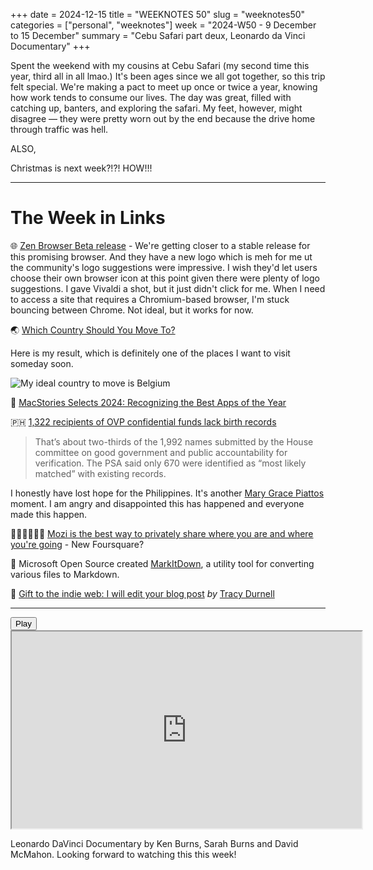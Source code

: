 +++
date = 2024-12-15
title = "WEEKNOTES 50"
slug = "weeknotes50"
categories = ["personal", "weeknotes"]
week = "2024-W50 - 9 December to 15 December"
summary = "Cebu Safari part deux, Leonardo da Vinci Documentary"
+++

Spent the weekend with my cousins at Cebu Safari (my second time this year, third all in all lmao.) It's been ages since we all got together, so this trip felt special. We're making a pact to meet up once or twice a year, knowing how work tends to consume our lives. The day was great, filled with catching up, banters, and exploring the safari. My feet, however, might disagree — they were pretty worn out by the end because the drive home through traffic was hell.

ALSO, 

Christmas is next week?!?! HOW!!!

---


# The Week in Links

🌐 [Zen Browser Beta release](https://zen-browser.app/release-notes/#1.0.2-b.0) -  We're getting closer to a stable release for this promising browser. And they have a new logo which is meh for me ut the community's logo suggestions were impressive. I wish they'd let users choose their own browser icon at this point given there were plenty of logo suggestions. I gave Vivaldi a shot, but it just didn't click for me. When I need to access a site that requires a Chromium-based browser, I'm stuck bouncing between Chrome. Not ideal, but it works for now.

🌏 [Which Country Should You Move To?](https://whichcountrytomoveto.com/?ref=krabf.com)

Here is my result, which is definitely one of the places I want to visit someday soon.

![My ideal country to move is Belgium](/weeknotes/weeknotes50/which-country-should-you-move-to-results.jpeg "My ideal country to move is Belgium")

📱 [MacStories Selects 2024: Recognizing the Best Apps of the Year](https://www.macstories.net/stories/macstories-selects-2024-recognizing-the-best-apps-of-the-year/?ref=krabf.com)

🇵🇭 [1,322 recipients of OVP confidential funds lack birth records](https://www.philstar.com/headlines/2024/12/10/2406428/psa-requested-verify-1992-names-alleged-ovp-confidential-fund-recipients/?ref=krabf.com)
> That’s about two-thirds of the 1,992 names submitted by the House committee on good government and public accountability for verification. The PSA said only 670 were identified as “most likely matched” with existing records.

I honestly have lost hope for the Philippines. It's another [Mary Grace Piattos](https://newsinfo.inquirer.net/2012184/mary-grace-piattos-does-not-exist-psa-confirms/?ref=krabf.com) moment. I am angry and disappointed this has happened and everyone made this happen.

🧑🏻‍🤝🏻‍🧑🏻 [Mozi is the best way to privately share where you are and where you're going](https://www.mozi.app/?ref=krabf.com) - New Foursquare?

🔄 Microsoft Open Source created [MarkItDown](https://github.com/microsoft/markitdown), a utility tool for converting various files to Markdown.

📝 [Gift to the indie web: I will edit your blog post](https://tracydurnell.com/2024/12/01/gift-to-the-indie-web-i-will-edit-your-blog-post/?ref=krabf.com) *by* [Tracy Durnell](https://tracydurnell.com)

---

<lite-youtube videoid="aJS-mpU1FDA" style="background-image: url(&quot;https://i.ytimg.com/vi/aJS-mpU1FDA/hqdefault.jpg&quot;);" class="lyt-activated"><button type="button" class="lty-playbtn"><span class="lyt-visually-hidden">Play</span></button><iframe width="560" height="315" title="Play" allow="accelerometer; autoplay; encrypted-media; gyroscope; picture-in-picture" allowfullscreen="" src="https://www.youtube-nocookie.com/embed/aJS-mpU1FDA?autoplay"></iframe></lite-youtube>

Leonardo DaVinci Documentary by Ken Burns, Sarah Burns and David McMahon. Looking forward to watching this this week!
